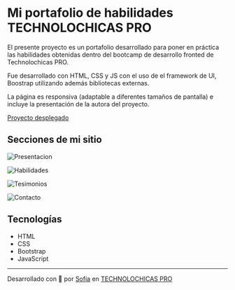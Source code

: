 # Mi portafolio de habilidades TECHNOLOCHICAS PRO

El presente proyecto es un portafolio desarrollado para poner en práctica las habilidades obtenidas dentro del bootcamp de desarrollo fronted de Technolochicas PRO.

Fue desarrollado con HTML, CSS y JS con el uso de el framework de UI, Boostrap utilizando además bibliotecas externas.

La página es responsiva (adaptable a diferentes tamaños de pantalla) e incluye la presentación de la autora del proyecto.

[Proyecto desplegado](https://deft-puffpuff-9f6d87.netlify.app/)

## Secciones de mi sitio

![Presentacion]()

![Habilidades]()

![Tesimonios]()

![Contacto]()

## Tecnologías

* HTML
* CSS
* Bootstrap
* JavaScript

---
 
Desarrollado con 💜 por [Sofía](https://deft-puffpuff-9f6d87.netlify.app/) en [TECHNOLOCHICAS PRO](https://tecnolochicas.mx/) 